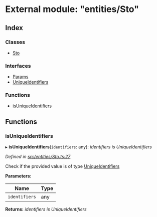 # External module: "entities/Sto"

## Index

### Classes

- [Sto](../classes/_entities_sto_.sto.md)

### Interfaces

- [Params](../interfaces/_entities_sto_.params.md)
- [UniqueIdentifiers](../interfaces/_entities_sto_.uniqueidentifiers.md)

### Functions

- [isUniqueIdentifiers](_entities_sto_.md#isuniqueidentifiers)

## Functions

### isUniqueIdentifiers

▸ **isUniqueIdentifiers**(`identifiers`: any): _identifiers is UniqueIdentifiers_

_Defined in [src/entities/Sto.ts:27](https://github.com/PolymathNetwork/polymath-sdk/blob/660aba8/src/entities/Sto.ts#L27)_

Check if the provided value is of type [UniqueIdentifiers](../interfaces/_entities_sto_.uniqueidentifiers.md)

**Parameters:**

| Name          | Type |
| ------------- | ---- |
| `identifiers` | any  |

**Returns:** _identifiers is UniqueIdentifiers_
